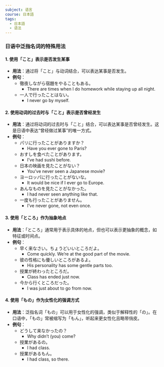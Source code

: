 ```yaml
---
subject: 语言
course: 日本語
tags:
  - 日本語
  - 语法
---
```


### 日语中泛指名词的特殊用法

#### 1. 使用「こと」表示是否发生某事
- **用法**：通过将「こと」与动词结合，可以表达某事是否发生。
- **例句**：
  - 徹夜しながら宿題をやることもある。
    - There are times when I do homework while staying up all night.
  - 一人で行ったことはない。
    - I never go by myself.

#### 2. 使用动词的过去时与「こと」表示是否曾经发生
- **用法**：通过将动词的过去时与「こと」结合，可以表达某事是否曾经发生。这是日语中表达“曾经做过某事”的唯一方式。
- **例句**：
  - パリに行ったことがありますか？
    - Have you ever gone to Paris?
  - おすしを食べたことがあります。
    - I’ve had sushi before.
  - 日本の映画を見たことがない？
    - You’ve never seen a Japanese movie?
  - ヨーロッパに行ったことがないな。
    - It would be nice if I ever go to Europe.
  - あんなものを見たことがなかった。
    - I had never seen anything like that.
  - 一度も行ったことがありません。
    - I’ve never gone, not even once.

#### 3. 使用「ところ」作为抽象地点
- **用法**：「ところ」通常用于表示具体的地点，但也可以表示更抽象的概念，如特征或时间点。
- **例句**：
  - 早く来なさい。ちょうどいいところだよ。
    - Come quickly. We’re at the good part of the movie.
  - 彼の性格にも優しいところがあるよ。
    - His personality has some gentle parts too.
  - 授業が終わったところだ。
    - Class has ended just now.
  - 今から行くところだった。
    - I was just about to go from now.

#### 4. 使用「もの」作为女性化的强调方式
- **用法**：泛指名词「もの」可以用于女性化的强调，类似于解释性的「の」。在口语中，「もの」常被缩写为「もん」，听起来更女性化且略带俏皮。
- **例句**：
  - どうして来なかったの？
    - Why didn’t (you) come?
  - 授業があるの。
    - I had class. 
  - 授業があるもん。
    - I had class, so there. 